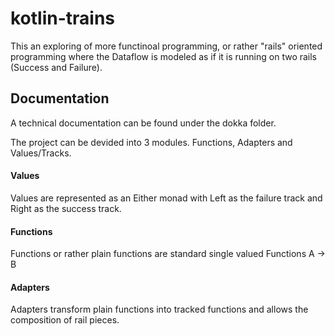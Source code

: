 # kotlin-trains

This an exploring of more functinoal programming, or rather "rails" oriented programming where the Dataflow is modeled 
as if it is running on two rails (Success and Failure).

## Documentation
A technical documentation can be found under the dokka folder.

The project can be devided into 3 modules. Functions, Adapters and Values/Tracks. 

#### Values
Values are represented as an Either monad with Left as the failure track and Right as the success track.

#### Functions
Functions or rather plain functions are standard single valued Functions A -> B

#### Adapters
Adapters transform plain functions into tracked functions and allows the composition of rail pieces.
